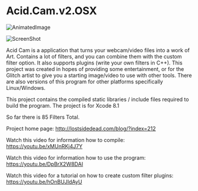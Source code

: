 # Acid.Cam.v2.OSX

![AnimatedImage](http://lostsidedead.biz/gif/jaredpeace.gif "screenshot")

![ScreenShot](https://github.com/lostjared/Acid.Cam.v2.OSX/blob/master/acscreen.jpg?raw=true "screenshot")

Acid Cam is a application that turns your webcam/video files into a work of Art.
Contains a lot of filters, and you can combine them with the custom filter option.
It also supports plugins (write your own filters in C++). This project was created
in hopes of providing some entertainment, or for the Glitch artist  to give you a 
starting image/video to use with other tools. There are also versions of this program
for other platforms specifically Linux/Windows. 

This project contains the compiled static libraries / include files required to build the program.
The project is for Xcode 8.1


So far there is 85 Filters Total.


Project home page: http://lostsidedead.com/blog/?index=212

Watch this video for information how to compile: https://youtu.be/xMUnRKj4J7Y

Watch this video for information how to use the program: https://youtu.be/DpBrX2W8DAI

Watch this video for a tutorial on how to create custom filter plugins: https://youtu.be/hOnBUJIdAyU


